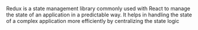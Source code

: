 
Redux is a state management library commonly used with React to manage the state of an application in a predictable way.
It helps in handling the state of a complex application more efficiently by centralizing the state logic
